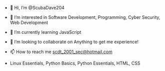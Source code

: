 - 👋 Hi, I’m @ScubaDave204
- 👀 I’m interested in Software Development, Programming, Cyber Security, Web Development
- 🌱 I’m currently learning JavaScript
- 💞️ I’m looking to collaborate on Anything to get me experience!
- 📫 How to reach me scdt_2001_sec@hotmail.com 

- Linux Essentials, Python Basics, Python Essentials, HTML, CSS

<!---
ScubaDave204/ScubaDave204 is a ✨ special ✨ repository because its `README.md` (this file) appears on your GitHub profile.
You can click the Preview link to take a look at your changes.
--->
